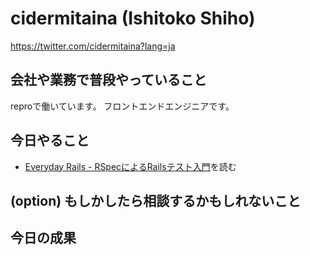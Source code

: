 # cidermitaina (Ishitoko Shiho)
https://twitter.com/cidermitaina?lang=ja

## 会社や業務で普段やっていること
reproで働いています。
フロントエンドエンジニアです。

## 今日やること
- [Everyday Rails - RSpecによるRailsテスト入門](https://leanpub.com/everydayrailsrspec-jp)を読む

## (option) もしかしたら相談するかもしれないこと

## 今日の成果
